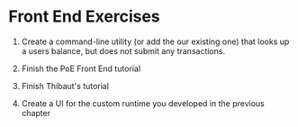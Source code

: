 Front End Exercises
===================

1. Create a command-line utility (or add the our existing one) that looks up a users balance, but does not submit any transactions.

2. Finish the PoE Front End tutorial

3. Finish Thibaut's tutorial

4. Create a UI for the custom runtime you developed in the previous chapter

